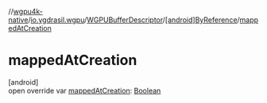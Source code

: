 //[wgpu4k-native](../../../../index.md)/[io.ygdrasil.wgpu](../../index.md)/[WGPUBufferDescriptor](../index.md)/[[android]ByReference](index.md)/[mappedAtCreation](mapped-at-creation.md)

# mappedAtCreation

[android]\
open override var [mappedAtCreation](mapped-at-creation.md): [Boolean](https://kotlinlang.org/api/core/kotlin-stdlib/kotlin/-boolean/index.html)